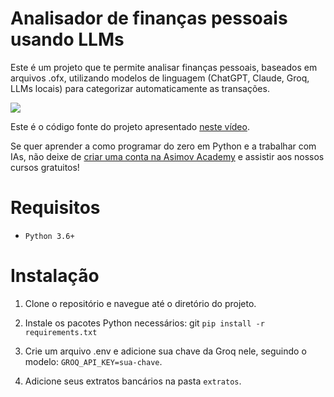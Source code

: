 
# Analisador de finanças pessoais usando LLMs


Este é um projeto que te permite analisar finanças pessoais, baseados em arquivos .ofx, utilizando modelos de linguagem (ChatGPT, Claude, Groq, LLMs locais) para categorizar automaticamente as transações.

<img src="video.gif"/>


Este é o código fonte do projeto apresentado [neste vídeo](https://www.instagram.com/p/C_03fokuu-4/).

Se quer aprender a como programar do zero em Python e a trabalhar com IAs, não deixe de [criar uma conta na Asimov Academy](https://hub.asimov.academy/registrar) e assistir aos nossos cursos gratuitos!



# Requisitos

- `Python 3.6+`

# Instalação

1.	Clone o repositório e navegue até o diretório do projeto.
2.	Instale os pacotes Python necessários:
git 
`pip install -r requirements.txt`

3.	Crie um arquivo .env e adicione sua chave da Groq nele, seguindo o modelo: `GROQ_API_KEY=sua-chave`.
4.  Adicione seus extratos bancários na pasta `extratos`.

